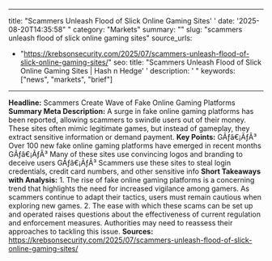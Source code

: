 ﻿---

title: "Scammers Unleash Flood of Slick Online Gaming Sites''
date: '2025-08-20T14:35:58""
category: "Markets"
summary: ""
slug: "scammers unleash flood of slick online gaming sites"
source_urls:
  - "https://krebsonsecurity.com/2025/07/scammers-unleash-flood-of-slick-online-gaming-sites/"
seo:
  title: "Scammers Unleash Flood of Slick Online Gaming Sites | Hash n Hedge''
  description: '"
  keywords: ["news", "markets", "brief"]

---
**Headline:** Scammers Create Wave of Fake Online Gaming Platforms  **Summary Meta Description:** A surge in fake online gaming platforms has been reported, allowing scammers to swindle users out of their money. These sites often mimic legitimate games, but instead of gameplay, they extract sensitive information or demand payment.  **Key Points:**  GÃƒâ€¡ÃƒÂ³ Over 100 new fake online gaming platforms have emerged in recent months GÃƒâ€¡ÃƒÂ³ Many of these sites use convincing logos and branding to deceive users GÃƒâ€¡ÃƒÂ³ Scammers use these sites to steal login credentials, credit card numbers, and other sensitive info  **Short Takeaways with Analysis:**  1. The rise of fake online gaming platforms is a concerning trend that highlights the need for increased vigilance among gamers. As scammers continue to adapt their tactics, users must remain cautious when exploring new games. 2. The ease with which these scams can be set up and operated raises questions about the effectiveness of current regulation and enforcement measures. Authorities may need to reassess their approaches to tackling this issue.  **Sources:**  https://krebsonsecurity.com/2025/07/scammers-unleash-flood-of-slick-online-gaming-sites/ 

